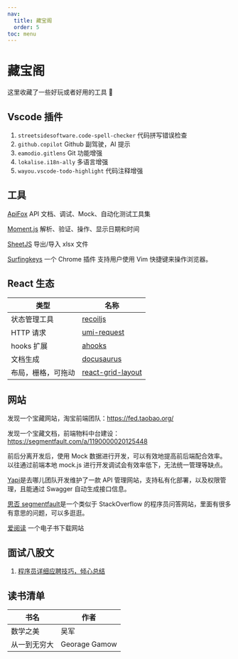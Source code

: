 ```yaml
---
nav:
  title: 藏宝阁
  order: 5
toc: menu
---
```


# 藏宝阁

这里收藏了一些好玩或者好用的工具 🔧

## Vscode 插件

1. `streetsidesoftware.code-spell-checker` 代码拼写错误检查
2. `github.copilot` Github 副驾驶，AI 提示
3. `eamodio.gitlens` Git 功能增强
4. `lokalise.i18n-ally` 多语言增强
5. `wayou.vscode-todo-highlight` 代码注释增强

## 工具

[ApiFox](https://www.apifox.cn/) API 文档、调试、Mock、自动化测试工具集

[Moment.js](https://momentjs.com/) 解析、验证、操作、显示日期和时间

[SheetJS](https://sheetjs.com/) 导出/导入 xlsx 文件

[Surfingkeys](https://github.com/brookhong/Surfingkeys) 一个 Chrome 插件 支持用户使用 Vim 快捷键来操作浏览器。

## React 生态

| 类型               | 名称                                                                        |
| ------------------ | --------------------------------------------------------------------------- |
| 状态管理工具       | [recoiljs](https://recoiljs.org/zh-hans/)                                   |
| HTTP 请求          | [umi-request](https://github.com/umijs/umi-request)                         |
| hooks 扩展         | [ahooks](https://ahooks.js.org/)                                            |
| 文档生成           | [docusaurus](https://docusaurus.io/)                                        |
| 布局，栅格，可拖动 | [react-grid-layout](https://github.com/react-grid-layout/react-grid-layout) |

## 网站

发现一个宝藏网站，淘宝前端团队：https://fed.taobao.org/

发现一个宝藏文档，前端物料中台建设：https://segmentfault.com/a/1190000020125448

前后分离开发后，使用 Mock 数据进行开发，可以有效地提高前后端配合效率。以往通过前端本地 mock.js 进行开发调试会有效率低下，无法统一管理等缺点。

[Yapi](https://hellosean1025.github.io/yapi/)是去哪儿团队开发维护了一款 API 管理网站，支持私有化部署，以及权限管理，且能通过 Swagger 自动生成接口信息。

[思否 segmentfault](https://segmentfault.com/)是一个类似于 StackOverflow 的程序员问答网站，里面有很多有意思的问题，可以多逛逛。

[爱阅读](https://www.iyd.wang/) 一个电子书下载网站

## 面试八股文

1. [程序员详细应聘技巧，倾心总结](https://juejin.cn/post/7081259940270047246)

## 读书清单

| 书名         | 作者          |
| ------------ | ------------- |
| 数学之美     | 吴军          |
| 从一到无穷大 | Georage Gamow |
